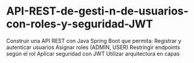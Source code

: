 # API-REST-de-gesti-n-de-usuarios-con-roles-y-seguridad-JWT
Construir una API REST con Java Spring Boot que permita:  Registrar y autenticar usuarios  Asignar roles (ADMIN, USER)  Restringir endpoints según el rol  Aplicar seguridad con JWT  Utilizar arquitectura en capas
